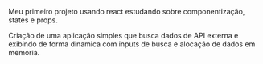 Meu primeiro projeto usando react estudando sobre componentização, states e props.

Criação de uma aplicação simples que busca dados de API externa e exibindo de forma dinamica com inputs de busca e alocação de dados em memoria.
